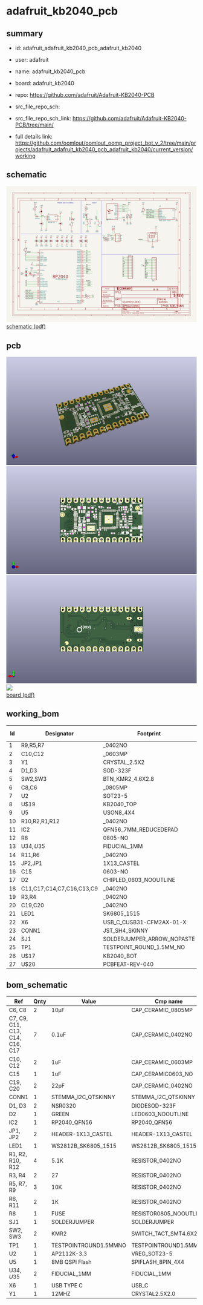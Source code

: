 # adafruit_kb2040_pcb
 
## summary 
* id: adafruit_adafruit_kb2040_pcb_adafruit_kb2040
* user: adafruit
* name: adafruit_kb2040_pcb
* board: adafruit_kb2040
* repo: https://github.com/adafruit/Adafruit-KB2040-PCB



* src_file_repo_sch: 
* src_file_repo_sch_link: https://github.com/adafruit/Adafruit-KB2040-PCB/tree/main/
* full details link: https://github.com/oomlout/oomlout_oomp_project_bot_v_2/tree/main/projects/adafruit_adafruit_kb2040_pcb_adafruit_kb2040/current_version/working  

## schematic  
![](working_schematic_600.png)  
[schematic (pdf)](working_schematic.pdf)  

## pcb  
![](working_3d_600.png) 
![](working_3d_front_600.png)  
![](working_3d_back_600.png)  
![](working_600.png)  
[board (pdf)](working.pdf)  

## working_bom
| Id | Designator | Footprint | Quantity | Designation | Supplier and ref |  | None | 
| --- | --- | --- | --- | --- | --- | --- | --- | 
| 1 | R9,R5,R7 | _0402NO | 3 | 10K |  |  | [''] | 
| 2 | C10,C12 | _0603MP | 2 | 1uF |  |  | [''] | 
| 3 | Y1 | CRYSTAL_2.5X2 | 1 | 12MHZ |  |  | [''] | 
| 4 | D1,D3 | SOD-323F | 2 | NSR0320 |  |  | [''] | 
| 5 | SW2,SW3 | BTN_KMR2_4.6X2.8 | 2 | KMR2 |  |  | [''] | 
| 6 | C8,C6 | _0805MP | 2 | 10µF |  |  | [''] | 
| 7 | U2 | SOT23-5 | 1 | AP2112K-3.3 |  |  | [''] | 
| 8 | U$19 | KB2040_TOP | 1 |  |  |  | [''] | 
| 9 | U5 | USON8_4X4 | 1 | 8MB QSPI Flash |  |  | [''] | 
| 10 | R10,R2,R1,R12 | _0402NO | 4 | 5.1K |  |  | [''] | 
| 11 | IC2 | QFN56_7MM_REDUCEDEPAD | 1 | RP2040_QFN56 |  |  | [''] | 
| 12 | R8 | 0805-NO | 1 | FUSE |  |  | [''] | 
| 13 | U$34,U$35 | FIDUCIAL_1MM | 2 | FIDUCIAL_1MM |  |  | [''] | 
| 14 | R11,R6 | _0402NO | 2 | 1K |  |  | [''] | 
| 15 | JP2,JP1 | 1X13_CASTEL | 2 |  |  |  | [''] | 
| 16 | C15 | 0603-NO | 1 | 1uF |  |  | [''] | 
| 17 | D2 | CHIPLED_0603_NOOUTLINE | 1 | GREEN |  |  | [''] | 
| 18 | C11,C17,C14,C7,C16,C13,C9 | _0402NO | 7 | 0.1uF |  |  | [''] | 
| 19 | R3,R4 | _0402NO | 2 | 27 |  |  | [''] | 
| 20 | C19,C20 | _0402NO | 2 | 22pF |  |  | [''] | 
| 21 | LED1 | SK6805_1515 | 1 | WS2812B_SK6805_1515 |  |  | [''] | 
| 22 | X6 | USB_C_CUSB31-CFM2AX-01-X | 1 | USB TYPE C |  |  | [''] | 
| 23 | CONN1 | JST_SH4_SKINNY | 1 | STEMMA_I2C_QTSKINNY |  |  | [''] | 
| 24 | SJ1 | SOLDERJUMPER_ARROW_NOPASTE | 1 |  |  |  | [''] | 
| 25 | TP1 | TESTPOINT_ROUND_1.5MM_NO | 1 |  |  |  | [''] | 
| 26 | U$17 | KB2040_BOT | 1 |  |  |  | [''] | 
| 27 | U$20 | PCBFEAT-REV-040 | 1 |  |  |  | [''] | 


## bom_schematic
| Ref | Qnty | Value | Cmp name | Footprint | Description | Vendor | DNP | 
| --- | --- | --- | --- | --- | --- | --- | --- | 
| C6, C8 | 2 | 10µF | CAP_CERAMIC_0805MP | working:_0805MP |  |  |  | 
| C7, C9, C11, C13, C14, C16, C17 | 7 | 0.1uF | CAP_CERAMIC_0402NO | working:_0402NO |  |  |  | 
| C10, C12 | 2 | 1uF | CAP_CERAMIC_0603MP | working:_0603MP |  |  |  | 
| C15 | 1 | 1uF | CAP_CERAMIC0603_NO | working:0603-NO |  |  |  | 
| C19, C20 | 2 | 22pF | CAP_CERAMIC_0402NO | working:_0402NO |  |  |  | 
| CONN1 | 1 | STEMMA_I2C_QTSKINNY | STEMMA_I2C_QTSKINNY | working:JST_SH4_SKINNY |  |  |  | 
| D1, D3 | 2 | NSR0320 | DIODESOD-323F | working:SOD-323F |  |  |  | 
| D2 | 1 | GREEN | LED0603_NOOUTLINE | working:CHIPLED_0603_NOOUTLINE |  |  |  | 
| IC2 | 1 | RP2040_QFN56 | RP2040_QFN56 | working:QFN56_7MM_REDUCEDEPAD |  |  |  | 
| JP1, JP2 | 2 | HEADER-1X13_CASTEL | HEADER-1X13_CASTEL | working:1X13_CASTEL |  |  |  | 
| LED1 | 1 | WS2812B_SK6805_1515 | WS2812B_SK6805_1515 | working:SK6805_1515 |  |  |  | 
| R1, R2, R10, R12 | 4 | 5.1K | RESISTOR_0402NO | working:_0402NO |  |  |  | 
| R3, R4 | 2 | 27 | RESISTOR_0402NO | working:_0402NO |  |  |  | 
| R5, R7, R9 | 3 | 10K | RESISTOR_0402NO | working:_0402NO |  |  |  | 
| R6, R11 | 2 | 1K | RESISTOR_0402NO | working:_0402NO |  |  |  | 
| R8 | 1 | FUSE | RESISTOR0805_NOOUTLINE | working:0805-NO |  |  |  | 
| SJ1 | 1 | SOLDERJUMPER | SOLDERJUMPER | working:SOLDERJUMPER_ARROW_NOPASTE |  |  |  | 
| SW2, SW3 | 2 | KMR2 | SWITCH_TACT_SMT4.6X2.8 | working:BTN_KMR2_4.6X2.8 |  |  |  | 
| TP1 | 1 | TESTPOINTROUND1.5MMNO | TESTPOINTROUND1.5MMNO | working:TESTPOINT_ROUND_1.5MM_NO |  |  |  | 
| U2 | 1 | AP2112K-3.3 | VREG_SOT23-5 | working:SOT23-5 |  |  |  | 
| U5 | 1 | 8MB QSPI Flash | SPIFLASH_8PIN_4X4 | working:USON8_4X4 |  |  |  | 
| U$34, U$35 | 2 | FIDUCIAL_1MM | FIDUCIAL_1MM | working:FIDUCIAL_1MM |  |  |  | 
| X6 | 1 | USB TYPE C | USB_C | working:USB_C_CUSB31-CFM2AX-01-X |  |  |  | 
| Y1 | 1 | 12MHZ | CRYSTAL2.5X2.0 | working:CRYSTAL_2.5X2 |  |  |  | 



